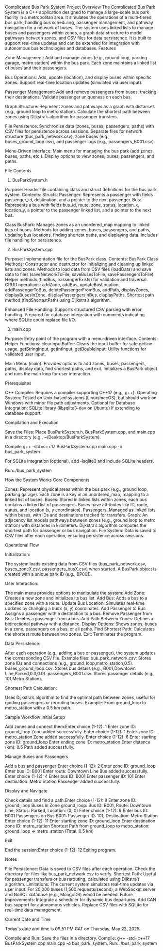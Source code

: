 Complicated Bus Park System
Project Overview
The Complicated Bus Park System is a C++ application designed to manage a large-scale bus park facility in a metropolitan area. It simulates the operations of a multi-tiered bus park, handling bus scheduling, passenger management, and pathway navigation for a network of buses. The system uses linked lists to manage buses and passengers within zones, a graph data structure to model pathways between zones, and CSV files for data persistence. It is built to support real-time updates and can be extended for integration with autonomous bus technologies and databases.
Features

Zone Management:
Add and manage zones (e.g., ground loop, parking garage, metro station) within the bus park.
Each zone maintains a linked list of buses and their passengers.

Bus Operations:
Add, update (location), and display buses within specific zones.
Support real-time location updates (simulated via user input).

Passenger Management:
Add and remove passengers from buses, tracking their destinations.
Validate passenger uniqueness on each bus.

Graph Structure:
Represent zones and pathways as a graph with distances (e.g., ground loop to metro station).
Calculate the shortest path between zones using Dijkstra’s algorithm for passenger transfers.

File Persistence:
Synchronize data (zones, buses, passengers, paths) with CSV files for persistence across sessions.
Separate files for network structure (bus_park_network.csv), zone buses (e.g., buses_ground_loop.csv), and passenger logs (e.g., passengers_B001.csv).

Menu-Driven Interface:
Main menu for managing the bus park (add zones, buses, paths, etc.).
Display options to view zones, buses, passengers, and paths.

File Contents

1. BusParkSystem.h

Purpose: Header file containing class and struct definitions for the bus park system.
Contents:
Structs:
Passenger: Represents a passenger with fields passenger_id, destination, and a pointer to the next passenger.
Bus: Represents a bus with fields bus_id, route, zone, status, location_x, location_y, a pointer to the passenger linked list, and a pointer to the next bus.

Class BusPark:
Manages zones as an unordered_map mapping to linked lists of buses.
Methods for adding zones, buses, passengers, and paths, updating bus locations, finding shortest paths, and displaying data.
Includes file handling for persistence.

2. BusParkSystem.cpp

Purpose: Implementation file for the BusPark class.
Contents:
BusPark Class Methods:
Constructor and destructor for initializing and cleaning up linked lists and zones.
Methods to load data from CSV files (loadData) and save data to files (saveNetworkToFile, saveBusesToFile, savePassengersToFile).
Helper methods (findBus, passengerExists) for validation and traversal.
CRUD operations: addZone, addBus, updateBusLocation, addPassengerToBus, deletePassengerFromBus, addPath, displayZones, displayBusesInZone, displayPassengersInBus, displayPaths.
Shortest path method (findShortestPath) using Dijkstra’s algorithm.

Enhanced File Handling:
Supports structured CSV parsing with error handling.
Prepared for database integration with comments indicating where SQLite could replace file I/O.

3. main.cpp

Purpose: Entry point of the program with a menu-driven interface.
Contents:
Helper Functions:
clearInputBuffer: Clears the input buffer for safe getline usage.
getStringInput, getIntInput, getDoubleInput: Utility functions for validated user input.

Main Menu (main):
Provides options to add zones, buses, passengers, paths, display data, find shortest paths, and exit.
Initializes a BusPark object and runs the main loop for user interaction.

Prerequisites

C++ Compiler: Requires a compiler supporting C++17 (e.g., g++).
Operating System: Tested on Unix-based systems (Linux/macOS), but should work on Windows with minor file path adjustments.
Optional for Database Integration: SQLite library (libsqlite3-dev on Ubuntu) if extending to database support.

Compilation and Execution

Save the Files:
Place BusParkSystem.h, BusParkSystem.cpp, and main.cpp in a directory (e.g., ~/Desktop/BusParkSystem).

Compile:g++ -std=c++17 BusParkSystem.cpp main.cpp -o bus_park_system

For SQLite integration (optional), add -lsqlite3 and include SQLite headers.

Run:./bus_park_system

How the System Works
Core Components

Zones: Represent physical areas within the bus park (e.g., ground loop, parking garage). Each zone is a key in an unordered_map, mapping to a linked list of buses.
Buses: Stored in linked lists within zones, each bus contains a linked list of passengers. Buses have attributes like ID, route, status, and location (x, y coordinates).
Passengers: Managed as linked lists within buses, with IDs and destinations tracked for transfers.
Graph: An adjacency list models pathways between zones (e.g., ground loop to metro station) with distances in kilometers. Dijkstra’s algorithm computes the shortest path for passenger or bus navigation.
File System: Data is saved to CSV files after each operation, ensuring persistence across sessions.

Operational Flow

Initialization:

The system loads existing data from CSV files (bus_park_network.csv, buses_zoneX.csv, passengers_busX.csv) when started.
A BusPark object is created with a unique park ID (e.g., BP001).

User Interaction:

The main menu provides options to manipulate the system:
Add Zone: Creates a new zone and initializes its bus list.
Add Bus: Adds a bus to a specified zone with a route.
Update Bus Location: Simulates real-time updates by changing a bus’s (x, y) coordinates.
Add Passenger to Bus: Assigns a passenger with a destination to a bus.
Remove Passenger from Bus: Deletes a passenger from a bus.
Add Path Between Zones: Defines a bidirectional pathway with a distance.
Display Options: Shows zones, buses in a zone, passengers on a bus, or all paths.
Find Shortest Path: Calculates the shortest route between two zones.
Exit: Terminates the program.

Data Persistence:

After each operation (e.g., adding a bus or passenger), the system updates the corresponding CSV file.
Example files:
bus_park_network.csv: Stores zone IDs and connections (e.g., ground_loop,metro_station,0.5).
buses_ground_loop.csv: Stores bus details (e.g., B001,Downtown Line,Parked,0.0,0.0).
passengers_B001.csv: Stores passenger details (e.g., 101,Metro Station).

Shortest Path Calculation:

Uses Dijkstra’s algorithm to find the optimal path between zones, useful for guiding passengers or rerouting buses.
Example: From ground_loop to metro_station with a 0.5 km path.

Sample Workflow
Initial Setup

Add zones and connect them:Enter choice (1-12): 1
Enter zone ID: ground_loop
Zone added successfully.
Enter choice (1-12): 1
Enter zone ID: metro_station
Zone added successfully.
Enter choice (1-12): 6
Enter starting zone ID: ground_loop
Enter ending zone ID: metro_station
Enter distance (km): 0.5
Path added successfully.

Manage Buses and Passengers

Add a bus and passenger:Enter choice (1-12): 2
Enter zone ID: ground_loop
Enter bus ID: B001
Enter route: Downtown Line
Bus added successfully.
Enter choice (1-12): 4
Enter bus ID: B001
Enter passenger ID: 101
Enter destination: Metro Station
Passenger added successfully.

Display and Navigate

Check details and find a path:Enter choice (1-12): 8
Enter zone ID: ground_loop
Buses in Zone ground_loop:
Bus ID: B001, Route: Downtown Line, Status: Parked, Location: (0, 0)
Enter choice (1-12): 9
Enter bus ID: B001
Passengers on Bus B001:
Passenger ID: 101, Destination: Metro Station
Enter choice (1-12): 11
Enter starting zone ID: ground_loop
Enter destination zone ID: metro_station
Shortest Path from ground_loop to metro_station:
ground_loop -> metro_station (Total: 0.5 km)

Exit

End the session:Enter choice (1-12): 12
Exiting program.

Notes

File Persistence: Data is saved to CSV files after each operation. Check the directory for files like bus_park_network.csv to verify.
Shortest Path: Useful for passenger transfers or bus rerouting, calculated using Dijkstra’s algorithm.
Limitations: The current system simulates real-time updates via user input. For 20,000 buses (1,500 requests/second), a WebSocket server and NoSQL database (e.g., MongoDB) would be needed.
Future Improvements:
Integrate a scheduler for dynamic bus departures.
Add CAN bus support for autonomous vehicles.
Replace CSV files with SQLite for real-time data management.

Current Date and Time

Today's date and time is 09:51 PM CAT on Thursday, May 22, 2025.

Compile and Run:
Save the files in a directory.
Compile: g++ -std=c++17 BusParkSystem.cpp main.cpp -o bus_park_system.
Run: ./bus_park_system
